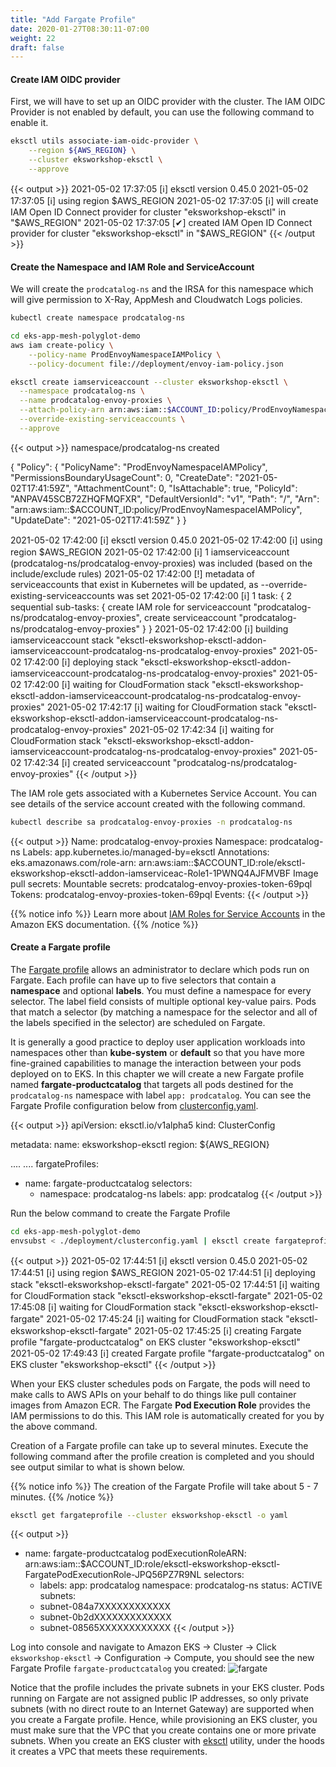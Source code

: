 ```yaml
---
title: "Add Fargate Profile"
date: 2020-01-27T08:30:11-07:00
weight: 22
draft: false
---
```


#### Create IAM OIDC provider

First, we will have to set up an OIDC provider with the cluster. The IAM OIDC Provider is not enabled by default, you can use the following command to enable it.

```bash
eksctl utils associate-iam-oidc-provider \
    --region ${AWS_REGION} \
    --cluster eksworkshop-eksctl \
    --approve
```
{{< output >}}
2021-05-02 17:37:05 [ℹ]  eksctl version 0.45.0
2021-05-02 17:37:05 [ℹ]  using region $AWS_REGION
2021-05-02 17:37:05 [ℹ]  will create IAM Open ID Connect provider for cluster "eksworkshop-eksctl" in "$AWS_REGION"
2021-05-02 17:37:05 [✔]  created IAM Open ID Connect provider for cluster "eksworkshop-eksctl" in "$AWS_REGION"
{{< /output >}}

#### Create the Namespace and IAM Role and ServiceAccount 

We will create the `prodcatalog-ns` and the IRSA for this namespace which will give permission to X-Ray, AppMesh and Cloudwatch Logs policies.

```bash
kubectl create namespace prodcatalog-ns

cd eks-app-mesh-polyglot-demo
aws iam create-policy \
    --policy-name ProdEnvoyNamespaceIAMPolicy \
    --policy-document file://deployment/envoy-iam-policy.json

eksctl create iamserviceaccount --cluster eksworkshop-eksctl \
  --namespace prodcatalog-ns \
  --name prodcatalog-envoy-proxies \
  --attach-policy-arn arn:aws:iam::$ACCOUNT_ID:policy/ProdEnvoyNamespaceIAMPolicy \
  --override-existing-serviceaccounts \
  --approve 
```
{{< output >}}
namespace/prodcatalog-ns created

{
    "Policy": {
        "PolicyName": "ProdEnvoyNamespaceIAMPolicy", 
        "PermissionsBoundaryUsageCount": 0, 
        "CreateDate": "2021-05-02T17:41:59Z", 
        "AttachmentCount": 0, 
        "IsAttachable": true, 
        "PolicyId": "ANPAV45SCB72ZHQFMQFXR", 
        "DefaultVersionId": "v1", 
        "Path": "/", 
        "Arn": "arn:aws:iam::$ACCOUNT_ID:policy/ProdEnvoyNamespaceIAMPolicy", 
        "UpdateDate": "2021-05-02T17:41:59Z"
    }
}

2021-05-02 17:42:00 [ℹ]  eksctl version 0.45.0
2021-05-02 17:42:00 [ℹ]  using region $AWS_REGION
2021-05-02 17:42:00 [ℹ]  1 iamserviceaccount (prodcatalog-ns/prodcatalog-envoy-proxies) was included (based on the include/exclude rules)
2021-05-02 17:42:00 [!]  metadata of serviceaccounts that exist in Kubernetes will be updated, as --override-existing-serviceaccounts was set
2021-05-02 17:42:00 [ℹ]  1 task: { 2 sequential sub-tasks: { create IAM role for serviceaccount "prodcatalog-ns/prodcatalog-envoy-proxies", create serviceaccount "prodcatalog-ns/prodcatalog-envoy-proxies" } }
2021-05-02 17:42:00 [ℹ]  building iamserviceaccount stack "eksctl-eksworkshop-eksctl-addon-iamserviceaccount-prodcatalog-ns-prodcatalog-envoy-proxies"
2021-05-02 17:42:00 [ℹ]  deploying stack "eksctl-eksworkshop-eksctl-addon-iamserviceaccount-prodcatalog-ns-prodcatalog-envoy-proxies"
2021-05-02 17:42:00 [ℹ]  waiting for CloudFormation stack "eksctl-eksworkshop-eksctl-addon-iamserviceaccount-prodcatalog-ns-prodcatalog-envoy-proxies"
2021-05-02 17:42:17 [ℹ]  waiting for CloudFormation stack "eksctl-eksworkshop-eksctl-addon-iamserviceaccount-prodcatalog-ns-prodcatalog-envoy-proxies"
2021-05-02 17:42:34 [ℹ]  waiting for CloudFormation stack "eksctl-eksworkshop-eksctl-addon-iamserviceaccount-prodcatalog-ns-prodcatalog-envoy-proxies"
2021-05-02 17:42:34 [ℹ]  created serviceaccount "prodcatalog-ns/prodcatalog-envoy-proxies"
{{< /output >}}

The IAM role gets associated with a Kubernetes Service Account. You can see details of the service account created with the following command.

```bash
kubectl describe sa prodcatalog-envoy-proxies -n prodcatalog-ns
```
{{< output >}}
Name:                prodcatalog-envoy-proxies
Namespace:           prodcatalog-ns
Labels:              app.kubernetes.io/managed-by=eksctl
Annotations:         eks.amazonaws.com/role-arn: arn:aws:iam::$ACCOUNT_ID:role/eksctl-eksworkshop-eksctl-addon-iamserviceac-Role1-1PWNQ4AJFMVBF
Image pull secrets:  <none>
Mountable secrets:   prodcatalog-envoy-proxies-token-69pql
Tokens:              prodcatalog-envoy-proxies-token-69pql
Events:              <none>
{{< /output >}}

{{% notice info %}}
Learn more about [IAM Roles for Service Accounts](https://docs.aws.amazon.com/eks/latest/userguide/iam-roles-for-service-accounts.html) in the Amazon EKS documentation.
{{% /notice %}}

#### Create a Fargate profile

The [Fargate profile](https://docs.aws.amazon.com/eks/latest/userguide/fargate-profile.html) allows an administrator to declare which pods run on Fargate. 
Each profile can have up to five selectors that contain a **namespace** and optional **labels**. You must define a namespace for every selector. 
The label field consists of multiple optional key-value pairs. Pods that match a selector (by matching a namespace for the selector and all of the labels 
specified in the selector) are scheduled on Fargate.

It is generally a good practice to deploy user application workloads into namespaces other than **kube-system** or **default** so that you have more 
fine-grained capabilities to manage the interaction between your pods deployed on to EKS. In this chapter we will create a new Fargate profile named **fargate-productcatalog** 
that targets all pods destined for the `prodcatalog-ns` namespace with label `app: prodcatalog`. You can see the Fargate Profile configuration below from [clusterconfig.yaml](https://github.com/aws-containers/eks-app-mesh-polyglot-demo/blob/master/deployment/clusterconfig.yaml).

{{< output >}}
apiVersion: eksctl.io/v1alpha5
kind: ClusterConfig

metadata:
  name: eksworkshop-eksctl
  region: ${AWS_REGION}

....
....
fargateProfiles:
  - name: fargate-productcatalog
    selectors:
      - namespace: prodcatalog-ns
        labels:
          app: prodcatalog
{{< /output >}}

Run the below command to create the Fargate Profile
```bash
cd eks-app-mesh-polyglot-demo
envsubst < ./deployment/clusterconfig.yaml | eksctl create fargateprofile -f -
```
{{< output >}}
2021-05-02 17:44:51 [ℹ]  eksctl version 0.45.0
2021-05-02 17:44:51 [ℹ]  using region $AWS_REGION
2021-05-02 17:44:51 [ℹ]  deploying stack "eksctl-eksworkshop-eksctl-fargate"
2021-05-02 17:44:51 [ℹ]  waiting for CloudFormation stack "eksctl-eksworkshop-eksctl-fargate"
2021-05-02 17:45:08 [ℹ]  waiting for CloudFormation stack "eksctl-eksworkshop-eksctl-fargate"
2021-05-02 17:45:24 [ℹ]  waiting for CloudFormation stack "eksctl-eksworkshop-eksctl-fargate"
2021-05-02 17:45:25 [ℹ]  creating Fargate profile "fargate-productcatalog" on EKS cluster "eksworkshop-eksctl"
2021-05-02 17:49:43 [ℹ]  created Fargate profile "fargate-productcatalog" on EKS cluster "eksworkshop-eksctl"
{{< /output >}}

When your EKS cluster schedules pods on Fargate, the pods will need to make calls to AWS APIs on your behalf to do things like pull container 
images from Amazon ECR. The Fargate **Pod Execution Role** provides the IAM permissions to do this. This IAM role is automatically created 
for you by the above command.

Creation of a Fargate profile can take up to several minutes. Execute the following command after the profile creation is completed and 
you should see output similar to what is shown below.

{{% notice info %}}
The creation of the Fargate Profile will take about 5 - 7 minutes.
{{% /notice %}}

```bash
eksctl get fargateprofile --cluster eksworkshop-eksctl -o yaml
```
{{< output >}}
- name: fargate-productcatalog
  podExecutionRoleARN: arn:aws:iam::$ACCOUNT_ID:role/eksctl-eksworkshop-eksctl-FargatePodExecutionRole-JPQ56PZ7R9NL
  selectors:
  - labels:
      app: prodcatalog
    namespace: prodcatalog-ns
  status: ACTIVE
  subnets:
  - subnet-084a7XXXXXXXXXXXX
  - subnet-0b2dXXXXXXXXXXXXX
  - subnet-08565XXXXXXXXXXXX
{{< /output >}}

Log into console and navigate to Amazon EKS -> Cluster -> Click `eksworkshop-eksctl` -> Configuration -> Compute, you should see the new Fargate Profile `fargate-productcatalog` you created:
![fargate](/images/app_mesh_fargate/fargate.png)

Notice that the profile includes the private subnets in your EKS cluster. Pods running on Fargate are not assigned public IP addresses, 
so only private subnets (with no direct route to an Internet Gateway) are supported when you create a Fargate profile. Hence, 
while provisioning an EKS cluster, you must make sure that the VPC that you create contains one or more private subnets. 
When you create an EKS cluster with [eksctl](http://eksctl.io) utility, under the hoods it creates a VPC that meets these requirements.



